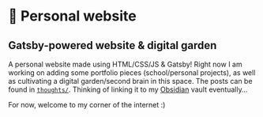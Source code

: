 # 💎 Personal website

## Gatsby-powered website & digital garden

A personal website made using HTML/CSS/JS & Gatsby! Right now I am working on adding some portfolio pieces (school/personal projects), as well as cultivating a digital garden/second brain in this space. The posts can be found in [`thoughts/`](https://github.com/adamalexali/adam-gatsby/tree/main/thoughts). Thinking of linking it to my [Obsidian](http://obsidian.md/) vault eventually…

For now, welcome to my corner of the internet :)
